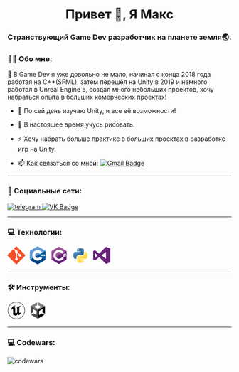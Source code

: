 <h1 align="center">Привет 👋, Я Макс</h1>
<h3 align="center">Странствующий Game Dev разработчик на планете земля🌏.</h3>

### :man_technologist: Обо мне:
📄 В Game Dev я уже довольно не мало, начинал с конца 2018 года работая на C++(SFML), затем перешёл на Unity в 2019 и немного работал в Unreal Engine 5, создал много небольших проектов, хочу набраться опыта в больших комерческих проектах!

- :telescope: По сей день изучаю Unity, и все её возможности!

- :seedling: В настоящее время учусь рисовать.

- :zap: Хочу набрать больше практике в больших проектах в разработке игр на Unity.

- :mailbox: Как связаться со мной: [![Gmail Badge](https://img.shields.io/badge/-Gmail-red?style=flat&logo=Gmail&logoColor=white)](mailto:maksgera7404@gmail.com)

---

### 🤝 Социальные сети:

  <div id="badges">
     <a href="https://t.me/G1000111E1000101R1010010A1000001" target="_blank">
      <img src="https://cdn-icons-png.flaticon.com/512/2111/2111646.png" width="40" height="40" alt="telegram"/>
    </a>
    <a href="https://vk.com/74gera04" target="_blank">
      <img src="https://cdn-icons-png.flaticon.com/512/145/145813.png" width="40" height="40" alt="VK Badge"/>
    </a>
  </div>

---

### 💻 Технологии:

<div>
  <img src="https://github.com/devicons/devicon/blob/master/icons/git/git-original.svg" title="git" alt="git" width="40" height="40"/>&nbsp
  <img src="https://github.com/devicons/devicon/blob/master/icons/cplusplus/cplusplus-original.svg" title="Cplusplus" alt="Cplusplus" width="40" height="40"/>&nbsp
  <img src="https://github.com/devicons/devicon/blob/master/icons/csharp/csharp-original.svg" title="Csharp" alt="Csharp" width="40" height="40"/>&nbsp
  <img src="https://github.com/devicons/devicon/blob/master/icons/python/python-original.svg" title="python" alt="python" width="40" height="40"/>&nbsp
  <img src="https://github.com/devicons/devicon/blob/master/icons/visualstudio/visualstudio-plain.svg" title="Visual Studio" alt="Visual Studio" width="40" height="40"/>&nbsp;
</div>

---

### 🛠 Инструменты:

<div>
  <img src="https://github.com/devicons/devicon/blob/master/icons/unrealengine/unrealengine-original.svg" title="Unreal engine" alt="Unreal engine" width="40" height="40"/>&nbsp;
  <img src="https://github.com/devicons/devicon/blob/master/icons/unity/unity-original.svg" title="Unity" alt="Unity" width="40" height="40"/>&nbsp;
</div>

---

### 💻 Codewars:

![codewars](https://www.codewars.com/users/GERA_OFFICIAL/badges/large)
